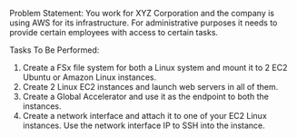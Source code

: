  Problem Statement:
 You work for XYZ Corporation and the company is using AWS for its infrastructure. For administrative purposes it needs to provide certain employees with access to certain tasks.
 
 Tasks To Be Performed:
 1. Create a FSx file system for both a Linux system and mount it to 2 EC2 Ubuntu or Amazon Linux instances.
 2. Create 2 Linux EC2 instances and launch web servers in all of them.
 3. Create a Global Accelerator and use it as the endpoint to both the instances.
 4. Create a network interface and attach it to one of your EC2 Linux instances. Use the network interface IP to SSH into the instance.
 
